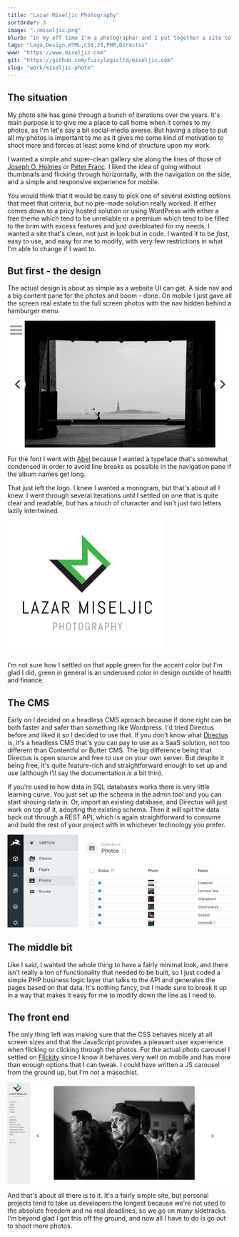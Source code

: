 ```yaml
---
title: "Lazar Miseljic Photography"
sortOrder: 3
image: "./miseljic.png"
blurb: "In my off time I'm a photographer and I put together a site to show my work."
tags: "Logo,Design,HTML,CSS,JS,PHP,Directus"
www: "https://www.miseljic.com"
git: "https://github.com/fuzzylogicltd/miseljic.com"
slug: "work/miseljic-photo"
---
```

## The situation
My photo site has gone through a bunch of iterations over the years. It's main purpose is to give me a place to call home when it comes to my photos, as I'm let's say a bit social-media averse. But having a place to put all my photos is important to me as it gives me some kind of motivation to shoot more and forces at least some kind of structure upon my work.

I wanted a simple and super-clean gallery site along the lines of those of [Joseph O. Holmes](https://josephholmes.io/) or [Peter Franc](http://peterfranc.com/). I liked the idea of going without thumbnails and flicking through horizontally, with the navigation on the side, and a simple and responsive experience for mobile.

You would think that it would be easy to pick one of several existing options that meet that criteria, but no pre-made solution really worked. It either comes down to a pricy hosted solution or using WordPress with either a free theme which tend to be unreliable or a premium which tend to be filled to the brim with excess features and just overbloated for my needs. I wanted a site that's clean, not just in look but in code. I wanted it to be *fast*, easy to use, and easy for me to modify, with very few restrictions in what I'm able to change if I want to.

## But first - the design
The actual design is about as simple as a website UI can get. A side nav and a big content pane for the photos and boom - done. On mobile I just gave all the screen real estate to the full screen photos with the nav hidden behind a hamburger menu. 

![Mobile view](./miseljic-mobile.png)

For the font I went with [Abel](https://fonts.google.com/specimen/Abel?preview.text_type=custom) because I wanted a typeface that's somewhat condensed in order to avoid line breaks as possible in the navigation pane if the album names get long.

That just left the logo. I knew I wanted a monogram, but that's about all I knew. I went through several iterations until I settled on one that is quite clear and readable, but has a touch of character and isn't just two letters lazily intertwined. 

![Logo](./miseljic-logo.png)

I'm not sure how I settled on that apple green for the accent color but I'm glad I did, green in general is an underused color in design outside of health and finance.

## The CMS
Early on I decided on a headless CMS aproach because if done right can be both faster and safer than something like Wordpress. I'd tried Directus before and liked it so I decided to use that. If you don't know what [Directus](https://directus.io/) is, it's a headless CMS that's you can pay to use as a SaaS solution, not too different than Contentful or Butter CMS. The big difference being that Directus is open source and free to use on your own server. But despite it being free, it's quite feature-rich and straightforward enough to set up and use (although I'll say the documentation *is* a bit thin).

If you're used to how data in SQL databases works there is very little learning curve. You just set up the schema in the admin tool and you can start shoving data in. Or, import an existing database, and Directus will just work on top of it, adopting the existing schema. Then it will spit the data back out through a REST API, which is again straightforward to consume and build the rest of your project with in whichever technology you prefer.

![Backend](./miseljic-backend.png)

## The middle bit
Like I said, I wanted the whole thing to have a fairly minimal look, and there isn't really a ton of functionality that needed to be built, so I just coded a simple PHP business logic layer that talks to the API and generates the pages based on that data. It's nothing fancy, but I made sure to break it up in a way that makes it easy for me to modify down the line as I need to.

## The front end
The only thing left was making sure that the CSS behaves nicely at all screen sizes and that the JavaScript provides a pleasant user experience when flicking or clicking through the photos. For the actual photo carousel I settled on [Flickity](https://flickity.metafizzy.co/) since I know it behaves very well on mobile and has more than enough options that I can tweak. I could have written a JS carousel from the ground up, but I'm not a masochist.

![Final design](./miseljic-wide.png) 

And that's about all there is to it. It's a fairly simple site, but personal projects tend to take us developers the longest because we're not used to the absolute freedom and no real deadlines, so we go on many sidetracks. I'm beyond glad I got this off the ground, and now all I have to do is go out to shoot more photos.